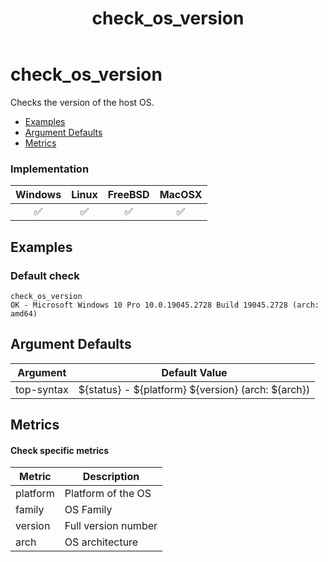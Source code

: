 ﻿---
title: check_os_version
---

# check_os_version

Checks the version of the host OS.

- [Examples](#examples)
- [Argument Defaults](#argument-defaults)
- [Metrics](#metrics)

### Implementation

| Windows | Linux | FreeBSD | MacOSX |
|:-------:|:-----:|:-------:|:------:|
| :white_check_mark: | :white_check_mark: | :white_check_mark: | :white_check_mark: |

## Examples

### **Default check**

    check_os_version
    OK - Microsoft Windows 10 Pro 10.0.19045.2728 Build 19045.2728 (arch: amd64)

## Argument Defaults

| Argument | Default Value |
| --- | --- |
top-syntax | \${status} - \${platform} \${version} (arch: \${arch}) |

## Metrics

#### **Check specific metrics**

| Metric | Description |
| --- | --- |
| platform | Platform of the OS |
| family | OS Family |
| version | Full version number |
| arch | OS architecture |